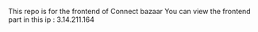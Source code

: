 This repo is for the frontend of Connect bazaar
You can view the frontend part in this ip : 3.14.211.164
